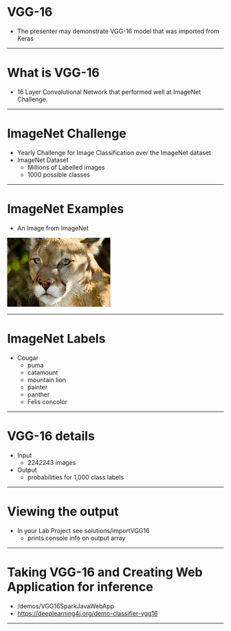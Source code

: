 # VGG-16

* The presenter may demonstrate VGG-16 model that was imported from Keras


-----------------
<div style="page-break-after: always;"></div>

# What is VGG-16

* 16 Layer Convolutional Network that performed well at ImageNet Challenge.


-----------------
<div style="page-break-after: always;"></div>

# ImageNet Challenge

* Yearly Challenge for Image Classification over the ImageNet dataset
* ImageNet Dataset
  * Millions of Labelled images
  * 1000 possible classes

-------------------
<div style="page-break-after: always;"></div>

# ImageNet Examples

* An Image from ImageNet

![alt text](../resources/cougar.png)

-------------------
<div style="page-break-after: always;"></div>

# ImageNet Labels

* Cougar 
  * puma
  * catamount
  * mountain lion 
  * painter 
  * panther 
  * Felis concolor



-------------------
<div style="page-break-after: always;"></div>

# VGG-16 details

* Input 
  * 224*224*3 images
* Output
  * probabilities for 1,000 class labels

-------------------
<div style="page-break-after: always;"></div>

# Viewing the output

* In your Lab Project see solutions/importVGG16
  * prints console info on output array 

-------------------
<div style="page-break-after: always;"></div>

# Taking VGG-16 and Creating Web Application for inference

* /demos/VGG16SparkJavaWebApp
* https://deeplearning4j.org/demo-classifier-vgg16

---------
<div style="page-break-after: always;"></div>


